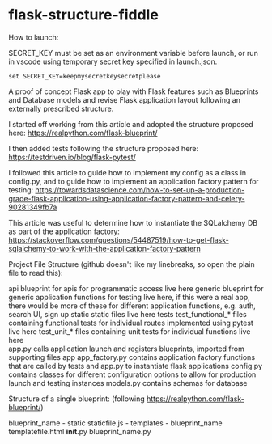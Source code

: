 # flask-structure-fiddle

How to launch:

SECRET_KEY must be set as an environment variable before launch, or run in vscode using temporary secret key specified in launch.json.

    set SECRET_KEY=keepmysecretkeysecretplease


A proof of concept Flask app to play with Flask features such as Blueprints and Database models and revise Flask application layout following an externally prescribed structure.

I started off working from this article and adopted the structure proposed here:
https://realpython.com/flask-blueprint/

I then added tests following the structure proposed here:
https://testdriven.io/blog/flask-pytest/

I followed this article to guide how to implement my config as a class in config.py, and to guide how to implement an application factory pattern for testing:
https://towardsdatascience.com/how-to-set-up-a-production-grade-flask-application-using-application-factory-pattern-and-celery-90281349fb7a

This article was useful to determine how to instantiate the SQLalchemy DB as part of the application factory:
https://stackoverflow.com/questions/54487519/how-to-get-flask-sqlalchemy-to-work-with-the-application-factory-pattern

Project File Structure (github doesn't like my linebreaks, so open the plain file to read this):

api
    blueprint for apis for programmatic access live here
generic
    blueprint for generic application functions for testing live here, if this were a real app, there would be more of these for different application functions, e.g. auth, search UI, sign up
static
    static files live here
tests
    test_functional_* files containing functional tests for individual routes implemented using pytest live here
    test_unit_* files containing unit tests for individual functions live here  
app.py
    calls application launch and registers blueprints, imported from supporting files
app
    app_factory.py
        contains application factory functions that are called by tests and app.py to instantiate flask applications
    config.py
        contains classes for different configuration options to allow for production launch and testing instances
    models.py
        contains schemas for database


Structure of a single blueprint: (following https://realpython.com/flask-blueprint/)

blueprint_name
    - static
        staticfile.js
    - templates
        - blueprint_name
            templatefile.html
    __init__.py
    blueprint_name.py
